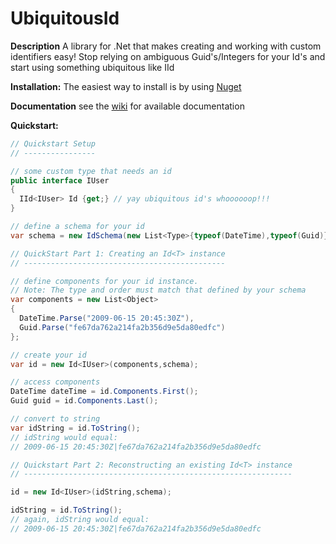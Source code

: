 UbiquitousId
==========

**Description**
A library for .Net that makes creating and working with custom identifiers easy! Stop relying on ambiguous Guid's/Integers for your Id's and start using something ubiquitous like IId<YourType>

**Installation:**
The easiest way to install is by using [Nuget](http://nuget.org/packages/TW.UbiquitousId/)

**Documentation**
see the [wiki](https://github.com/TonightWe/UbiquitousId/wiki) for available documentation

**Quickstart:**
```C#
// Quickstart Setup
// ----------------

// some custom type that needs an id
public interface IUser
{
  IId<IUser> Id {get;} // yay ubiquitous id's whoooooop!!!
}

// define a schema for your id
var schema = new IdSchema(new List<Type>{typeof(DateTime),typeof(Guid)});

// QuickStart Part 1: Creating an Id<T> instance
// ---------------------------------------------

// define components for your id instance. 
// Note: The type and order must match that defined by your schema
var components = new List<Object>
{
  DateTime.Parse("2009-06-15 20:45:30Z"),
  Guid.Parse("fe67da762a214fa2b356d9e5da80edfc")
};

// create your id
var id = new Id<IUser>(components,schema);

// access components
DateTime dateTime = id.Components.First();
Guid guid = id.Components.Last();

// convert to string
var idString = id.ToString(); 
// idString would equal:
// 2009-06-15 20:45:30Z|fe67da762a214fa2b356d9e5da80edfc

// Quickstart Part 2: Reconstructing an existing Id<T> instance
// ------------------------------------------------------------

id = new Id<IUser>(idString,schema);

idString = id.ToString();
// again, idString would equal: 
// 2009-06-15 20:45:30Z|fe67da762a214fa2b356d9e5da80edfc

```
